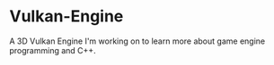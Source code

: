 # Vulkan-Engine
A 3D Vulkan Engine I'm working on to learn more about game engine programming and C++.
